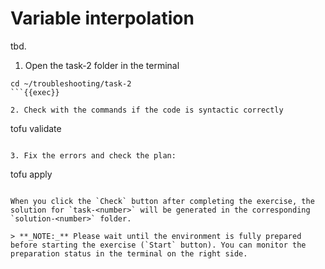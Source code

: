 # Variable interpolation

tbd.

1. Open the task-2 folder in the terminal

```
cd ~/troubleshooting/task-2
```{{exec}}

2. Check with the commands if the code is syntactic correctly

```
tofu validate
```{{exec}}

3. Fix the errors and check the plan:

```
tofu apply
```{{exec}}

When you click the `Check` button after completing the exercise, the solution for `task-<number>` will be generated in the corresponding `solution-<number>` folder.

> **_NOTE:_** Please wait until the environment is fully prepared before starting the exercise (`Start` button). You can monitor the preparation status in the terminal on the right side.